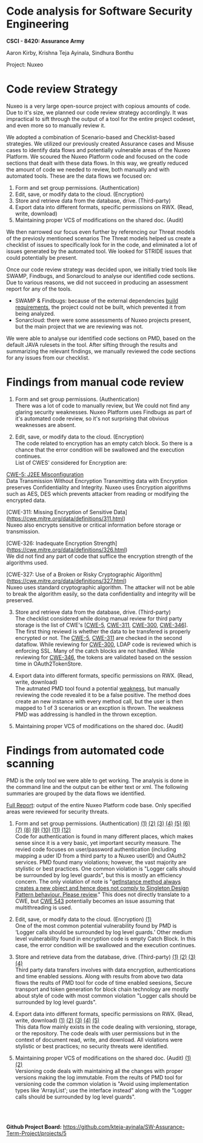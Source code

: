 # Code analysis for Software Security Engineering
**CSCI - 8420:  Assurance Army**

Aaron Kirby, Krishna Teja Ayinala, Sindhura Bonthu   </br>

Project: Nuxeo

# Code review Strategy
Nuxeo is a very large open-source project with copious amounts of code. Due to it's size, we planned our code review strategy accordingly. It was impractical to sift through the output of a tool for the entire project codeset, and even more so to manually review it.

We adopted a combination of Scenario-based and Checklist-based strategies. We utilized our previously created Assurance cases and Misuse cases to identify data flows and potentially vulnerable areas of the Nuxeo Platform. We scoured the Nuxeo Platform code and focused on the code sections that dealt with these data flows. In this way, we greatly reduced the amount of code we needed to review, both manually and with automated tools. These are the data flows we focused on:

1) Form and set group permissions. (Authentication)
2) Edit, save, or modify data to the cloud. (Encryption) 
3) Store and retrieve data from the database, drive. (Third-party)
4) Export data into different formats, specific permissions on RWX. (Read, write, download)
5) Maintaining proper VCS of modifications on the shared doc. (Audit)

We then narrowed our focus even further by referencing our Threat models of the previosly mentioned scenarios The Threat models helped us create a checklist of issues to specifically look for in the code, and eliminated a lot of issues generated by the automated tool. We looked for STRIDE issues that could potentially be present.

Once our code review strategy was decided upon, we initially tried tools like SWAMP, Findbugs, and Sonarcloud to analyse our identified code sections. Due to various reasons, we did not succeed in producing an assessment report for any of the tools.

- SWAMP & Findbugs: because of the external dependencies [build requirements](https://github.com/nuxeo/nuxeo#building), the project could not be built, which prevented it from being analyzed.
- Sonarcloud: there were some assessments of Nuxeo projects present, but the main project that we are reviewing was not.

We were able to analyse our identified code sections on PMD,  based on the default JAVA rulesets in the tool. After sifting through the results and summarizing the relevant findings, we manually reviewed the code sections for any issues from our checklist.

# Findings from manual code review

1) Form and set group permissions. (Authentication) </br>
There was a lot of code to manually review, but We could not find any glaring security weaknesses. Nuxeo Platform uses Findbugs as part of it's automated code review, so it's not surprising that obvious weaknesses are absent.

2) Edit, save, or modify data to the cloud. (Encryption) </br>
The code related to encryption has an empty catch block. So there is a chance that the error condition will be swallowed and the execution continues.</br>
List of CWES' considered for Encryption are:

[CWE-5: J2EE Misconfiguration ](https://cwe.mitre.org/data/definitions/5.html)</br>
Data Transmission Without Encryption Transmitting data with Encryption preserves Confidentiality and Integrity. Nuxeo uses Encryption algorithms such as AES, DES which prevents attacker from reading or modifying the encrypted data. 
 
[CWE-311: Missing Encryption of Sensitive Data] (https://cwe.mitre.org/data/definitions/311.html) </br>
Nuxeo also encrypts sensitive or critical information before storage or transmission.

[CWE-326: Inadequate Encryption Strength] (https://cwe.mitre.org/data/definitions/326.html) </br>
We did not find any part of code that suffice the encryption strength of the algorithms used.

[CWE-327: Use of a Broken or Risky Cryptographic Algorithm] (https://cwe.mitre.org/data/definitions/327.html) </br>
Nuxeo uses standard cryptographic algorithm. The attacker will not be able to break the algorithm easily, so the data confidentiality and integrity will be preserved. 


3) Store and retrieve data from the database, drive. (Third-party) </br>
The checklist considered while doing manual review for third party storage is the list of CWE's
[[CWE-5](https://cwe.mitre.org/data/definitions/5.html), [CWE-311](https://cwe.mitre.org/data/definitions/311.html), [CWE-300](https://cwe.mitre.org/data/definitions/300.html), [CWE-346](https://cwe.mitre.org/data/definitions/346.html)]. The first thing reviewd is whether the data to be transfered is properly encrypted or not. The [CWE-5](https://cwe.mitre.org/data/definitions/5.html), [CWE-311](https://cwe.mitre.org/data/definitions/311.html) are checked in the second dataflow. While reviewing for [CWE-300](https://cwe.mitre.org/data/definitions/300.html), LDAP code is reviewed which is enforcing SSL. Many of the catch blocks are not handled. While reviewing for [CWE-346](https://cwe.mitre.org/data/definitions/346.html), the tokens are validated based on the session time in OAuth2TokenStore.


4) Export data into different formats, specific permissions on RWX. (Read, write, download) </br>
The autmated PMD tool found a potential [weakness](https://github.com/kteja-ayinala/SW-Assurance-Term-Project/blob/master/code%20review%20doc/DF1-7.xml), but manually reviewing the code revealed it to be a false positive. The method does create an new instance with every method call, but the user is then mapped to 1 of 3 scenarios or an excption is thrown. The weakness PMD was addressing is handled in the thrown exception.


5) Maintaining proper VCS of modifications on the shared doc. (Audit)


# Findings from automated code scanning
PMD is the only tool we were able to get working. The analysis is done in the command line and the output can be either text or xml. The following summaries are grouped by the data flows we identified.

[Full Report](https://github.com/kteja-ayinala/SW-Assurance-Term-Project/blob/master/Codereview%20reference%20links/Full-Report-nuxeo.xml): output of the entire Nuxeo Platform code base. Only specified areas were reviewed for security threats.

1) Form and set group permissions. (Authentication) [(1)](https://github.com/kteja-ayinala/SW-Assurance-Term-Project/blob/master/code%20review%20doc/DF1-1.xml) [(2)](https://github.com/kteja-ayinala/SW-Assurance-Term-Project/blob/master/code%20review%20doc/DF1-2.xml) [(3)](https://github.com/kteja-ayinala/SW-Assurance-Term-Project/blob/master/code%20review%20doc/DF1-3.xml) [(4)](https://github.com/kteja-ayinala/SW-Assurance-Term-Project/blob/master/code%20review%20doc/DF1-4.xml) [(5)](https://github.com/kteja-ayinala/SW-Assurance-Term-Project/blob/master/code%20review%20doc/DF1-5.xml) [(6)](https://github.com/kteja-ayinala/SW-Assurance-Term-Project/blob/master/code%20review%20doc/DF1-6.xml) [(7)](https://github.com/kteja-ayinala/SW-Assurance-Term-Project/blob/master/code%20review%20doc/DF1-7.xml) [(8)](https://github.com/kteja-ayinala/SW-Assurance-Term-Project/blob/master/code%20review%20doc/DF1-8.xml) [(9)](https://github.com/kteja-ayinala/SW-Assurance-Term-Project/blob/master/code%20review%20doc/DF1-9.xml) [(10)](https://github.com/kteja-ayinala/SW-Assurance-Term-Project/blob/master/code%20review%20doc/DF1-10.xml) [(11)](https://github.com/kteja-ayinala/SW-Assurance-Term-Project/blob/master/code%20review%20doc/DF1-11.xml) [(12)](https://github.com/kteja-ayinala/SW-Assurance-Term-Project/blob/master/code%20review%20doc/DF1-12.xml) </br>
Code for authentication is found in many different places, which makes sense since it is a very basic, yet important security measure. The revied code focuses on user/password authentication (including mapping a uder ID from a third party to a Nuxeo userID) and OAuth2 services. PMD found many violations; however, the vast majority are stylistic or best practices. One common violation is "Logger calls should be surrounded by log level guards", but this is mostly an efficiency concern. The only violation of note is "[getInstance method always creates a new object and hence does not comply to Singleton Design Pattern behaviour. Please review](https://github.com/kteja-ayinala/SW-Assurance-Term-Project/blob/master/code%20review%20doc/DF1-7.xml)." This does not directly translate to a CWE, but [CWE 543](https://cwe.mitre.org/data/definitions/543.html) potentially becomes an issue assuming that multithreading is used.


2) Edit, save, or modify data to the cloud. (Encryption) [(1)](https://github.com/kteja-ayinala/SW-Assurance-Term-Project/commit/0b0c5c30cfd994c77183b6d34075c9c7717fbebe) <br>
One of the most common potential vulnerability found by PMD is ‘Logger calls should be surrounded by log level guards.’ Other medium level vulnerability found in encryption code is empty Catch Block. In this case, the error condition will be swallowed and the execution continues. 


3) Store and retrieve data from the database, drive. (Third-party)  [(1)](https://github.com/kteja-ayinala/SW-Assurance-Term-Project/blob/master/code%20review%20doc/TP-1.xml) [(2)](https://github.com/kteja-ayinala/SW-Assurance-Term-Project/blob/master/code%20review%20doc/TP-2.xml) [(3)](https://github.com/kteja-ayinala/SW-Assurance-Term-Project/blob/master/code%20review%20doc/TP-3.xml) [(4)](https://github.com/kteja-ayinala/SW-Assurance-Term-Project/blob/master/code%20review%20doc/TP-4.xml) <br>
Third party data transfers involves with data encryption, authentications and time enabled sessions. Along with results from above two data flows the reults of PMD tool for code of time enabled seesions, Secure transport and token generation for block chain technology are mostly about style of code with most common violation "Logger calls should be surrounded by log level guards".


4) Export data into different formats, specific permissions on RWX. (Read, write, download) [(1)](https://github.com/kteja-ayinala/SW-Assurance-Term-Project/blob/master/code%20review%20doc/DF4-1.xml) [(2)](https://github.com/kteja-ayinala/SW-Assurance-Term-Project/blob/master/code%20review%20doc/DF4-2.xml) [(3)](https://github.com/kteja-ayinala/SW-Assurance-Term-Project/blob/master/code%20review%20doc/DF4-3.xml) [(4)](https://github.com/kteja-ayinala/SW-Assurance-Term-Project/blob/master/code%20review%20doc/DF4-4.xml) [(5)](https://github.com/kteja-ayinala/SW-Assurance-Term-Project/blob/master/code%20review%20doc/DF4-5.xml) </br>
This data flow mainly exists in the code dealing with versioning, storage, or the repository. The code deals with user permissions but in the context of document read, write, and download. All violations were stylistic or best practices; no security threats were identified.


5) Maintaining proper VCS of modifications on the shared doc. (Audit) [(1)](https://github.com/kteja-ayinala/SW-Assurance-Term-Project/blob/master/code%20review%20doc/Versioning.xml)  [(2)](https://github.com/kteja-ayinala/SW-Assurance-Term-Project/blob/master/code%20review%20doc/V-1.xml) <br>
Versioning code  deals with maintaining all the changes with proper versions making the log immutable. From the reults of PMD tool for versioning code the common violation is "Avoid using implementation types like 'ArrayList'; use the interface instead" along with the "Logger calls should be surrounded by log level guards".

<br>
<br>

**Github Project Board:** https://github.com/kteja-ayinala/SW-Assurance-Term-Project/projects/5
